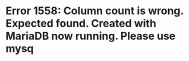 # Error 1558: Column count is wrong. Expected found. Created with MariaDB now running. Please use mysq

